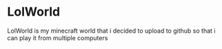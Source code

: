 
# LolWorld

LolWorld is my minecraft world that i decided to upload to github so that i can play it from multiple computers
